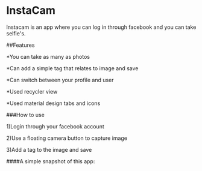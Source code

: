 # InstaCam
Instacam is an app where you can log in through facebook and you can take selfie's.

##Features

*You can take as many as photos

*Can add a simple tag that relates to image and save

*Can switch between your profile and user

*Used recycler view

*Used material design tabs and icons

###How to use

1)Login through your facebook account

2)Use a floating camera button to capture image

3)Add a tag to the image and save

####A simple snapshot of this app:

